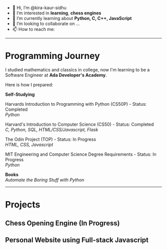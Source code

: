 - 👋 Hi, I’m @kira-kaur-sidhu
- 👀 I’m interested in **learning**, **chess engines**
- 🌱 I’m currently learning about **Python, C, C++, JavaScript**
- 💞️ I’m looking to collaborate on ...
- 📫 How to reach me: 

<!---
kira-kaur-sidhu/kira-kaur-sidhu is a ✨ special ✨ repository because its `README.md` (this file) appears on your GitHub profile.
You can click the Preview link to take a look at your changes.
--->
---
# Programming Journey
I studied mathematics and classics in college, now I'm learning to be a Software Engineer at **Ada Developer's Academy**. 

Here is how I prepared:

**Self-Studying**

Harvards Introduction to Programming with Python (CS50P) - Status: Completed  <br />
*Python*

Harvard's Introduction to Computer Science (CS50) - Status: Completed  <br />
*C, Python, SQL, HTML/CSS/Javascript, Flask*

The Odin Project (TOP) - Status: In Progress  <br />
*HTML, CSS, Javascript*

MIT Engineering and Computer Science Degree Requirements - Status: In Progress  <br />
*Python*

**Books** <br />
*Automate the Boring Stuff with Python*

---
# Projects
## Chess Opening Engine (In Progress)

## Personal Website using Full-stack Javascript
